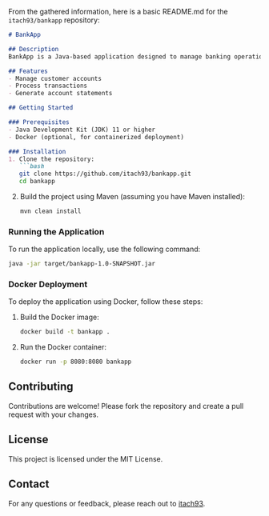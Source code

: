From the gathered information, here is a basic README.md for the `itach93/bankapp` repository:

```markdown
# BankApp

## Description
BankApp is a Java-based application designed to manage banking operations. The repository contains the source code and relevant files for building and running the application.

## Features
- Manage customer accounts
- Process transactions
- Generate account statements

## Getting Started

### Prerequisites
- Java Development Kit (JDK) 11 or higher
- Docker (optional, for containerized deployment)

### Installation
1. Clone the repository:
   ```bash
   git clone https://github.com/itach93/bankapp.git
   cd bankapp
   ```

2. Build the project using Maven (assuming you have Maven installed):
   ```bash
   mvn clean install
   ```

### Running the Application
To run the application locally, use the following command:
```bash
java -jar target/bankapp-1.0-SNAPSHOT.jar
```

### Docker Deployment
To deploy the application using Docker, follow these steps:
1. Build the Docker image:
   ```bash
   docker build -t bankapp .
   ```

2. Run the Docker container:
   ```bash
   docker run -p 8080:8080 bankapp
   ```

## Contributing
Contributions are welcome! Please fork the repository and create a pull request with your changes.

## License
This project is licensed under the MIT License.

## Contact
For any questions or feedback, please reach out to [itach93](https://github.com/itach93).

```

